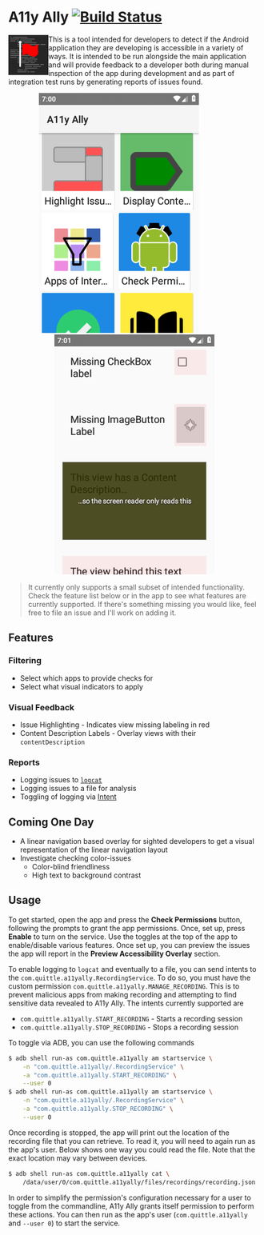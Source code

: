# A11y Ally [![Build Status](https://travis-ci.org/quittle/a11y-ally.svg?branch=master)](https://travis-ci.org/quittle/a11y-ally)

<img align="left" src="src/main/custom-res/icon.svg" alt="Logo" height="80px" />
This is a tool intended for developers to detect if the Android application they are developing is
accessible in a variety of ways. It is intended to be run alongside the main application and will
provide feedback to a developer both during manual inspection of the app during development and as
part of integration test runs by generating reports of issues found.

<br />
<p align="center">
    <img src="src/main/play/listings/en-US/graphics/phone-screenshots/main.png" alt="Main Screen" />
    &nbsp; &nbsp; &nbsp; &nbsp; &nbsp; &nbsp; &nbsp; &nbsp;
    <img src="src/main/play/listings/en-US/graphics/phone-screenshots/example.png" alt="Highlighting Example" />
</p>

> It currently only supports a small subset of intended functionality. Check the feature list below
or in the app to see what features are currently supported. If there's something missing you would
like, feel free to file an issue and I'll work on adding it.

## Features

### Filtering
* Select which apps to provide checks for
* Select what visual indicators to apply

### Visual Feedback
* Issue Highlighting - Indicates view missing labeling in red
* Content Description Labels - Overlay views with their `contentDescription`

### Reports
* Logging issues to [`logcat`](https://developer.android.com/studio/command-line/logcat)
* Logging issues to a file for analysis
* Toggling of logging via [Intent](https://developer.android.com/guide/components/intents-filters)

## Coming One Day
* A linear navigation based overlay for sighted developers to get a visual representation of the
  linear navigation layout
* Investigate checking color-issues
  * Color-blind friendliness
  * High text to background contrast

## Usage

To get started, open the app and press the **Check Permissions** button, following the prompts to
grant the app permissions. Once, set up, press **Enable** to turn on the service. Use the toggles at
the top of the app to enable/disable various features. Once set up, you can preview the issues the
app will report in the **Preview Accessibility Overlay** section.

To enable logging to `logcat` and eventually to a file, you can send intents to the
`com.quittle.a11yally.RecordingService`. To do so, you must have the custom permission
`com.quittle.a11yally.MANAGE_RECORDING`. This is to prevent malicious apps from making recording and
attempting to find sensitive data revealed to A11y Ally. The intents currently supported are

* `com.quittle.a11yally.START_RECORDING` - Starts a recording session
* `com.quittle.a11yally.STOP_RECORDING` - Stops a recording session

To toggle via ADB, you can use the following commands

```sh
$ adb shell run-as com.quittle.a11yally am startservice \
    -n "com.quittle.a11yally/.RecordingService" \
    -a "com.quittle.a11yally.START_RECORDING" \
    --user 0
$ adb shell run-as com.quittle.a11yally am startservice \
    -n "com.quittle.a11yally/.RecordingService" \
    -a "com.quittle.a11yally.STOP_RECORDING" \
    --user 0
```

Once recording is stopped, the app will print out the location of the recording file that you can
retrieve. To read it, you will need to again run as the app's user. Below shows one way you could
read the file. Note that the exact location may vary between devices.

```sh
$ adb shell run-as com.quittle.a11yally cat \
    /data/user/0/com.quittle.a11yally/files/recordings/recording.json
```

In order to simplify the permission's configuration necessary for a user to toggle from the
commandline, A11y Ally grants itself permission to perform these actions. You can then run as the
app's user (`com.quittle.a11yally` and `--user 0`) to start the service.
